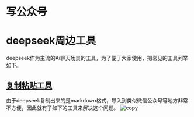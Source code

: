 # 写公众号



# deepseek周边工具

deepseek作为主流的Ai聊天场景的工具，为了便于大家使用，把常见的工具列举如下。

## [复制粘贴工具](https://slashhuang.github.io/ai-markdown-format-clipboard/)

由于deepseek复制出来的是markdown格式，导入到类似微信公众号等地方非常不方便，因此就有了如下的工具来解决这个问题。
![copy](../assets/deepseek/deepseek.gif)

